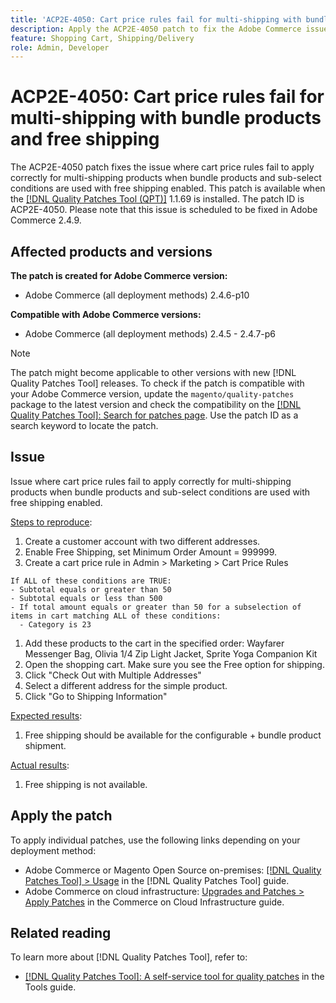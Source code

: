 ```yaml
---
title: 'ACP2E-4050: Cart price rules fail for multi-shipping with bundle products and free shipping'
description: Apply the ACP2E-4050 patch to fix the Adobe Commerce issue where Free Shipping is not applied when using Multiple Addresses checkout with specific cart rule conditions and products with specific prices.
feature: Shopping Cart, Shipping/Delivery
role: Admin, Developer
---
```


# ACP2E-4050: Cart price rules fail for multi-shipping with bundle products and free shipping

The ACP2E-4050 patch fixes the issue where cart price rules fail to apply correctly for multi-shipping products when bundle products and sub-select conditions are used with free shipping enabled. This patch is available when the [[!DNL Quality Patches Tool (QPT)]](/help/tools/quality-patches-tool/quality-patches-tool-to-self-serve-quality-patches.md) 1.1.69 is installed. The patch ID is ACP2E-4050. Please note that this issue is scheduled to be fixed in Adobe Commerce 2.4.9.

## Affected products and versions

**The patch is created for Adobe Commerce version:**

* Adobe Commerce (all deployment methods) 2.4.6-p10

**Compatible with Adobe Commerce versions:**

* Adobe Commerce (all deployment methods) 2.4.5 - 2.4.7-p6

>[!NOTE]
>
>The patch might become applicable to other versions with new [!DNL Quality Patches Tool] releases. To check if the patch is compatible with your Adobe Commerce version, update the `magento/quality-patches` package to the latest version and check the compatibility on the [[!DNL Quality Patches Tool]: Search for patches page](https://experienceleague.adobe.com/tools/commerce-quality-patches/index.html). Use the patch ID as a search keyword to locate the patch.

## Issue

Issue where cart price rules fail to apply correctly for multi-shipping products when bundle products and sub-select conditions are used with free shipping enabled.

<u>Steps to reproduce</u>:

1. Create a customer account with two different addresses.
1. Enable Free Shipping, set Minimum Order Amount = 999999.
1. Create a cart price rule in Admin > Marketing > Cart Price Rules

```
If ALL of these conditions are TRUE:
- Subtotal equals or greater than 50
- Subtotal equals or less than 500
- If total amount equals or greater than 50 for a subselection of items in cart matching ALL of these conditions:
  - Category is 23
```

1. Add these products to the cart in the specified order: Wayfarer Messenger Bag, Olivia 1/4 Zip Light Jacket, Sprite Yoga Companion Kit
1. Open the shopping cart. Make sure you see the Free option for shipping.
1. Click "Check Out with Multiple Addresses"
1. Select a different address for the simple product.
1. Click "Go to Shipping Information"

<u>Expected results</u>:

1. Free shipping should be available for the configurable + bundle product shipment.

<u>Actual results</u>:

1. Free shipping is not available.

## Apply the patch

To apply individual patches, use the following links depending on your deployment method:

* Adobe Commerce or Magento Open Source on-premises: [[!DNL Quality Patches Tool] > Usage](/help/tools/quality-patches-tool/usage.md) in the [!DNL Quality Patches Tool] guide.
* Adobe Commerce on cloud infrastructure: [Upgrades and Patches > Apply Patches](https://experienceleague.adobe.com/docs/commerce-cloud-service/user-guide/develop/upgrade/apply-patches.html) in the Commerce on Cloud Infrastructure guide.

## Related reading

To learn more about [!DNL Quality Patches Tool], refer to:

* [[!DNL Quality Patches Tool]: A self-service tool for quality patches](/help/tools/quality-patches-tool/quality-patches-tool-to-self-serve-quality-patches.md) in the Tools guide.